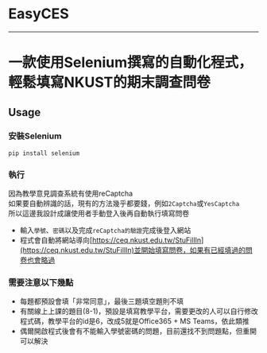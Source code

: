 # EasyCES

---

# 一款使用Selenium撰寫的自動化程式，輕鬆填寫NKUST的期末調查問卷

## Usage

### 安裝Selenium
```
pip install selenium
```

### 執行
因為教學意見調查系統有使用reCaptcha  
如果要自動辨識的話，現有的方法幾乎都要錢，例如`2Captcha`或`YesCaptcha`  
所以這邊我設計成讓使用者手動登入後再自動執行填寫問卷

- 輸入`學號`、`密碼`以及完成`reCaptcha的驗證`完成後登入網站
- 程式會自動將網站導向[https://ceq.nkust.edu.tw/StuFillIn](https://ceq.nkust.edu.tw/StuFillIn)並開始填寫問卷，如果有已經填過的問卷也會略過

### 需要注意以下幾點
- 每題都預設會填「非常同意」，最後三題填空題則不填
- 有關線上上課的題目(8-1)，預設是填寫教學平台，需要更改的人可以自行修改程式碼，教學平台的id是6，改成5就是Office365 + MS Teams，依此類推
- 偶爾開啟程式後會有不能輸入學號密碼的問題，目前還找不到問題點，但重開可以解決